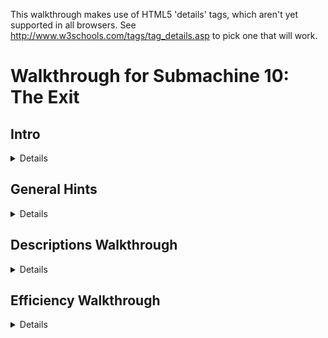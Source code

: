 This walkthrough makes use of HTML5 'details' tags, which aren't yet supported in all browsers. See http://www.w3schools.com/tags/tag_details.asp to pick one that will work.


Walkthrough for Submachine 10: The Exit
=======================================

## Intro
<details>
Welcome to the final "Submachine" game! The series has spanned 10 episodes in as many years. The creator, Mateusz Skutnik, has finished up with the best art and longest trek so far. I've enjoyed the series greatly, so I wanted to put some work into a good walkthrough for others. Prior experience with Submachine in not necessary, but there are many references to previous games for those who want to look back.

The game world consists of 8 major areas, each of which has a portal back to a section of a previous Submachine game. The graphic style is that of the original, but updates were made so that they'd be appropriate to the new game. Most of the game play involves clicking switches, collecting items, and finding out where to put them.

There are a few parts to this walkthrough. I try to have progressive hints throughout, so that you can figure out as much as possible on your own. Also, each successive part is more detail oriented, so you can look for high level hints in the "Hints" section, detailed directions, you'll need to check out the "Efficiency" section.

"Explanations Walkthrough" leads you to clues to what you need before finding those items. It's a lot of back and forth, but hopefully you will understand what's going on. "Efficiency Walkthrough" is designed around subgoals for accessing the ending. Items are collected and used at convenient times with no explanation about what they are.

"Secrets" contains info for getting the ten small red balls that are used to access extra text just before finishing the game. Items used solely to acquire secrets are mostly ignored by the main walkthroughs, except under special spoiler tags.

I label areas mainly by their teleporter coordinates. So, '101' means first and third buttons depressed before activating teleporter. I also use a 'P' to mean through the powered portal. So '110P' means the area from the beginning of Sub 6: The Edge.

Remember that the game is designed so that you can't get stuck. No matter what you've done, what you have, or where you are, you can still reach the ending! (And you can still get all the secrets!)

Enjoy!
</details>

## General Hints
<details>
- You're not stuck.
- Really, you're not stuck. The ending is reachable from any situation.
- The secrets are also reachable from any situation.
- If an item came from a device, it probably goes into a similar device.
- Mechanisms with little red and green lights need to be activated elsewhere.
- Pick up everything. There are no useless items.
- There are a few useless mechanisms.
- Most mechanisms have visual clues for how to activate them. Like missing pieces.
- If a mechanism stops working, you don't need it any more.
- Some obvious items are for non-obvious secrets. Progress is better than completion.
- There are some things you'll understand early, but can't be solved until much later.
- All ten secrets are small red balls. Some are hidden in "plain sight".
</details>

## Descriptions Walkthrough
<details>
This takes you through the game, pointing out clues. It's more commentary than directions, so it's good if you want vague hints, or want to read about a previous section to see if you missed an obscured clue. The back story is left out, but you're led to in-game papers that describe it. Secrets are dealt with as if they were normal game items, but more vague and left out of the spoiler hints. This walkthrough is set up as if it's telling the protagonist's story. Read the Efficiency Walkthrough section if you need clearer guidance.

This is written as if we have everything we need to pass each obstacle. The player will have to jump back and forth between areas to actually reach the area in the next paragraph. Read about what you see, for subtle hints about what to do next. Spoiler hints will say where to go, but not what to do there or the best order to do anything.

Progressive spoilers: character of the game, descriptions and clues, search locations.

### Chapter 1: Where Am I?
<details>
The first part of the game is simple and linear. Explore a bit, click to collect items, and use them where you can. Don't miss the 'Backpack' early on, you have limited inventory space! Figure out how the game works. Pass though rooms and portals. Find the teleporter to finish this part.

#### Docks
<details>
We start off on an unstable platform with stone floating around. This seems to be a technologically mixed area that plaques call the Northern Garden docks. There are four labeled 'docks'. There's a ship anchored (literally) to one of the docks, but we can't see it. There's a ladder, but all it has is a glowing orb at the top. It seems small enough to grab. A hole in the ground leads to a machine that doesn't do anything, but does have a hole for something. Pieces of the wall are floating around. They seem to be centered on something. There's a building blocking our path. The circular device nearby looks like it might be useful.
<details>
- Put the Light Sphere in the circular device to gain access to the building.
</details>
</details>

#### Control Room
<details>
This is a modest building that seems in disrepair. There are some levers upstairs labeled like the docks. What dock was the ship at? There's a backpack by a chair that looks useful. The stairway doesn't go anywhere. What breaks up support beams but leaves them floating? There's a vending machine in the corner. It seems to require an id card. Maybe there's one on the ship?
<details>
- Click the lever marked '3' to move the ladder to the ship.
</details>
</details>

#### Ship
<details>
-We can reach what seems to be a space ship, but it still needs power. Luckily, there's ship number card by the entrance, and those cables go right into the machine we saw.
<details>
- Take the Id to the vending machine, insert it to get a Bottle Fuse, take it outside to the machine in the hole. Insert it and press the button.
</details>
The ship is so old that there's mold everywhere! It's interesting to look at, but probably doesn't do anything anymore. Maybe there's some scrap to collect on board. We found the bridge, but the security is still in place, and we don't have a captain's ID badge, or whatever goes in the other slot. There's a hatch missing a handle, maybe that's still around somewhere.
<details>
- The Door Valve is on the other side of the ship. Insert it into the hatch and click to open it.
</details>
</details>

#### Old House
<details>
We found a karma portal like the ones in previous Submachine games. They'll probably take us to many unusual places. This place seems like an old house. The way is blocked a bit, but nothing too difficult to handle. There's a hole in the floor with a little red ball at the bottom. Looks like something valuable, but we can't reach it. Even if we found a long stick to reach, it's so far down that grabbing it would be a problem. There's some strange equipment around. One large capsule has lights on it and a panel that might open, but it won't and the device seems inactive. The nearby door is shut and not opening. There's another unusual device on a lower level, but it seems to be missing some parts. All the statues are facing some brick structure that seems subtly out of place with the house. It must be important.
</details>
</details>

### Chapter 2: Grand Tour
<details>
Now that you have access to a teleporter, there are many worlds to explore. Go from place to place collecting and using items. About half of them are used in the area you found them in, the rest go through the teleporter. Use the teleporter to get to areas new to this game. Use the powered portals to get to areas from previous Submachine games. You'll finish this part of the game when you gather all the pieces to activate the powered portal in the first area.

#### 001 The Pyramid
<details>
There's a bunch of ancient Egyptian stuff around, but the pyramid walls look like copper. There's a couple of geared devises on walls, but neither is complete. There's a totem with Hieroglyphics on it, and there are some papers around with the same symbols. A box on an upper level has the same symbol as the totem, but it doesn't seem to do anything. There are a couple of jackal heads that teleport us between them, which is odd because there are ladders that reach them both. There's also an odd gray stone device with buttons, attached to a socket. There's nothing around that fits in, though.
<details>
- The last hieroglyph page is in 111. The Karma Vile for the stone device is in 110P. You get the first Cog Wheel from the box when the totem is set up properly. The other 3 are in 001P, 101P, and 011.
</details>
The ladders both drop down into compartments below. There's a glowing portal down one, and a glowing device down the other. They look useful. 
</details>

#### 010 The Excavation
<details>
Looks like a work site, but the drill is busted. It's turned off and there's a handle in what looks like red sand. It appears to be solid. There's sand on the other side too, but it doesn't fill the hole. There's a machine that seems to open a hatch somewhere. There's a glowing Range Confirmator that may need power.
<details>
- Get the handle and put it on the drill. Open the handles and pull both levers to activate it.
</details>
The drill must have already done its work, because there is equipment down its hole. One of the Range Confirmators is in a socket with a green light. There are two other sockets with red lights. There are two airlocks, but one is missing a handle. We can get past the other one. There's a closed hatch and a bar that looks like a handle.
<details>
- Open the other airlock with the handle, place both Confirmators in the sockets and activate the machine to open the hatch.
</details>
There's a piece of paper with a some kind of rune on it here, and a large portal beyond the hatch.
</details>

#### 011 Shiva
<details>
This place consists of three large metal spheres, connected by a large pipe. The pipe is busted open and we can climb inside. Unfortunately, there are security fields blocking access to two of the spheres. We can enter the third, which has some kind of rotating device. Activating it changes some of its lights from red to green and vise versa, but anything but the original position puts up a security gate to that we can't leave. We can go all the way around the largest sphere and enter through a hatch. It seems to be a computer interface. There are a lot of green lights around. What could those be?
<details>
- Use a Insulator Cap found in 101P to block the exit security gate. We'll assume the that emergency protocol has also been activated. It's in 110P
</details>
With the security gates partially deactivated we can enter all the spheres through the busted tube. The left sphere has a large portal in it. The right sphere now has a ladder visible that exits below. There's a copper Cog gear here.
</details>

#### 100 Royal Storage
<details>
This place is full of old structures that seem to be held together by advanced technology. There are time and space anomalies all around, so movement doesn't always end up where we expect. There are signs naming five separate storage facilities. There's nothing else of interest here.

32/1 is all red brick inside. There doesn't seem to be any order to the rooms, and backtracking leads to new places rather than old ones. It would be easy to hide somthing in here. Luckily, the total number of rooms seems low. There are items scattered about, and two metal devices in walls. One seems to need completion, with oblong recesses in it. Another looks like a secure box we don't have access to.
<details>
- Fill the first device with Karma Fuses to access the second.
</details>
33/1 is very small. There are some items on the floor, and you see all of it before returning to the entrance.

33/2 is also very small. Every exit leads back to the entrance, except the ones at the entrance. There are some things on the floor, but the large portal seems to be the reason this vault exists. Unfortunately, it's not active. There are round sockets in the wall nearby. Maybe it construction wasn't completed.
<details>
- Fill the corners with Loop Stabilizers to active the portal.
</details>
33/3 has much more space inside, and has some kind of order to it. The left doors all lead to the same places, and the same is true for the other doors and ladders. Backtracking to previous rooms is somewhat possible. There are a lot of devises on the walls! Most of them have red and green indicators and labels, though there is one dial with labels from all the other devices, and one with multiple red lights with a panel that might open. There's also a large capsule here that looks similar to the one near the first teleporter. Far from the entrance, there's a paper with some history about an escapee. Maybe there's hope of escaping?
<details>
- Activate each device after setting the dial to its label. 
</details>
33/4 is also large, but as long as we don't go too far and end up at the entrance, we can backtrack through any rooms we visit. There are items lying around and a paper on the wall with a strange symbol on it. There are three devices on walls. One of them has two indicator lights on it.
<details>
- Activate the two devices and then collect an item from the one with lights.
</details>
</details>

#### 101 Cliff Side
<details>
There's not much here. There's an older stone statue of an ox that's missing some pieces, a paper with some strange message about multiple dimensions, and a piston. The piston activates a ladder that leads to an upper ledge. The piston there is missing, though, so we can't reach higher. There's a big spherical machine that is missing something according to the pedestal nearby. There's a metal piece that's almost fallen off the ledge, but it doesn't fit in the machine.
<details>
- The Stone Grapes are in 011P and 001. The other ox statue is in 110. The Ladder Piston is in the ship near the start of the game. The Data Tape is in 001P.
</details>
Even with the machine satisfied, it doesn't seem to do anything useful. It only says that it's finished was it was doing. Maybe those cables are communicating with some other machine? The upper ledge has paper with a strange symbol on it. And a large portal.
</details>

#### 110 Murtaugh's Lab
<details>
This place is huge! It also seems to be falling apart, like the docks, there are paths that lead to empty space and broken walls floating about. There's a machine on the far wall with a socked for some large device. There are three doors around the teleporter.

The left room is the most broken up, and things are scattered around the floor. There's a paper on the wall. Someone may have been studying the strange behavior.

The center room was poorly barricaded, probably because of some fancy equipment in it and its back room. There's a large capsule here like the one near the first teleporter. There's also a magnifying glass that doesn't have an experiment running. We could use it if needed without disturbing anything. There are skulls on tables and in drawers. Why would anyone want to look at skulls?

The third door just leads to three more! The left one has an out-of-place old stone statue of an ox, and a box with mostly small things around it. The center door leads to a large portal. It's got a number of smaller devices connected to it with wires. Half of them have green lights and hold a metal thing like the ones lying around the floors here. The other half are empty with red lights. The right door contains a large version on an experiment. The experimenter seems to have found a way to repair broken walls!
<details>
- Fill the portal devices with Vector Finders. 3 are here, the others are in 101 and 100.
</details>
</details>

#### 111 The Monastery
<details>
If there were monks here once, they lived a spartan life. Most interesting things look like they came from elsewhere. There's a paper with what looks like hieroglyphics on it. There's a metal bar near a statue. There's a large capsule like the one near the first teleporter. There's some electric device, that could be a sender or receiver. There's a large portal that looks like it belongs here, strangely enough, but it's not active. There's also a circular stand like the one used to gain access to the control room to power the ship. Too bad we can't remove the Light Sphere from there.
<details>
- Use a Light Sphere from 101P or 100P to get an item that powers the portal. 
</details>
</details>

#### 001P Submachine 5: The Root
<details>
We no longer have the metal keys to use the local teleporter, and it looks damaged by the karma portal anyway, so we're stuck in this area. The Coil we placed back then seems to have exploded, leaving a Light Sphere. There's a gear in the tub that looks out of place. We can move some panels from the wall to reveal a handle we didn't notice before. There's a ladder that leads to a socket in the wall. Opening the panel reveals that it's empty. Perhaps there's another one somewhere so we know what kind of thing plugs in.
<details>
- Get a Root Finder from 101P to collect an item from below.
</details>
</details>

#### 010P Submachine 4: The Lab
<details>
We've been on this roof before, but the ladder is broken, so we can't get to the familiar areas. There's a force field blocking the path, but it's controlled from our side. That's pretty sloppy security, or there's something inside that's important enough to stay there. There's a Light Sphere set up to get us into a new section of the lab. There's a page on the wall, something about time travel. There's a metal Ladder Step nearby, but there's no way it would fit the wooden ladder outside. There's another security device set up, this one is actually keeping us out. Maybe it's as sloppy as the one outside and we can trick it somehow.
<details>
- There's a Chip with security codes hidden in 011P, but you'll need to head to 110 to actually get at it.
</details>
Past the security is a workbench with a tank of karma like the one from the other lab. This one is set up to dispense it. Maybe if we had an appropriate container we could use it to do the miracles we saw in the other lab?
<details>
- The container is in 000, and the miracle works, so it's a late-game item.
</details>
</details>

#### 011P Submachine 7: The Core
<details>
This is the large shrine we visited before, but it seems to have aged quite a bit. The telescopes that haven't fallen apart still point to the same locations, but the electrical equipment is broken down an full of stones. There are floating blocks outside; this place may be damaged by the same thing that damaged others. The entrance we used last time is completely gone. Looks like someone visited at one point, but there's nothing left of them now but a suit and a skull. There's a large machine in one room that looks like the one on the cliff. The pedestal has the same message on it as well. There's a note left behind saying someone will be back here eventually. Hope that wasn't them in the suit.
<details>
- Satisfying the machine at 101 will provide an item here.
</details>
</details>

#### 100P Submachine 3: The Loop
<details>
This was the place we were stuck doing puzzles for what seemed like forever. The rooms aren't stable like before, though. They're randomized like in another vault. There are so many rooms, it's hard to reach a location. There are two valve enclosures with four positions each, but one valve is missing. There are two receiver bells with dials that need activation before they'll turn. All four of these items are labeled. There's a devise with all those labels on it, with similar bells, and columns with lights that might move. There's a grid of some kind of material, with the corners of the grid missing. There's a device that seems to be ripped out and has wires dangling. Finally, there's a mount with two lights, presumably where the reward for this puzzle is kept.
<details>
- The missing valve is in the basement past the back door of 000. It might still be locked at this point. Use the valves to line up the lights with a bell, then turn the dial of the corresponding bell. Repeat. Grab the reward. More hints are in the Efficiency Walkthrough, but this is a long difficult puzzle, so don't get discouraged.
</details>
</details>

#### 101P Submachine 8: The Plan
<details>
This is a small section of a world visited not long before. The Coil is still there powering the dimensional locater, but the ladder is missing. We no longer have the controller that let us jump between worlds. Luckily, someone has set up a light sphere crown to get us into the pod without it.
<details>
- There's a Light Sphere below and the other is in 001P.
</details>
Some of the equipment has been removed from the pod, but they left a Cog above and didn't open the hatch after unlocking it. We've seen some Ladder Steps around, maybe if we get enough we can reach the area below us for the first time.
<details>
- The 3 Steps are in 111, 010P, and 110P.
</details>
We made it down the ladder! There is a Light Sphere here, along with instructions for setting up the crown above. There is a little round device in a computer socket that isn't doing anything but make blue light. Maybe it will be of more use elsewhere. 
</details>

#### 110P Submachine 6: The Edge
<details>
This the the place we were dropped off to die when we couldn't pass a security check. The teleporter looks worse than before, and pieces of wall have fallen down, revealing an entrance we never say before. Too bad there's no valve on that hatch. There's some new equipment set up, some sockets, what could those have been for? Around the corner, there's a paper with a strange symbol on the wall. The path beyond seems to have broken off. The vents are rusted enough to remove the covers and enter.
<details>
- There's a fuse for the socket in the lighthouse. The valve is in one of the vents.
  </details>
There's a security system on through the left vent, but all the green balls needed to disable it are there. There are some items on pedestals (or fallen off), those must be important. There's also a large capsule like the one near the first teleporter.

The right vent has a four-way split with a machine controlling where to go, but it's blocked, so we can only go up. There's another one of those robot storage devices that seem to be everywhere. This one has something glowing in it. The valve nearby is locked just like the entry machine is.
<details>
- The Block Remover Tool is in the other vent. Use it on the center of the machine, unlocking it and the valves.
</details>
The valves control which two exits are open at any time. There are a few items around that could be useful, including the Hatch Valve for the hatch outside. Beyond the hatch is another security point like the one in the vent, but this one is missing the Plasma Charges that unlock it. We'll have to find those.
<details>
- There's a Charge in each vent, and the other in in 011.
</details>
Beyond the security point is a monitor and a door labeled S3C. The monitor is for activating an evacuation protocol, but it doesn't open the door. It's a computer, so it's probably connected to somewhere else. Perhaps there's a way out available now.
<details>
- The protocol is for 011. The door is opened in the ship at the beginning of the game.
</details>
It's like a treasure vault in here! There are nearly a dozen security stops, which lead to info about this place. We had a few of the little red balls that access it all. We should look for others.
</details>

#### 111P Submachine 9: The Temple
<details>
We just came from here but it looks like a lot of time has past. There's a lot more red 'sand' everywhere, and the only accessible plaque is broken. It covers up most of the places we knew about. Finding an item in this would be like finding an needle in a haystack. There is one place to go, past a hole in the stairway where it looks like someone set up a dimensional locater. Too bad we don't have the control device, but it's broken anyway. There's a wire to some holding cylinder. If we can power it we might salvage something from this trip.
<details>
- The Coil is in 101P
</details>
</details>
</details>

### Chapter 3: Down the Rabbit Hole and Back
<details>
This part of the game is again more linear, with a little backtracking. Explore the oldest sections of Submachine games in order to open up the rest of the options. Don't be afraid when the exit disappears on you. You'll find another way out to end this part of the game.

#### 000P Submachine 2: The Lighthouse
<details>
This place was the real beginning of journey through the Submachine. Now it's so full of this red stuff that we can't go very far. There's a Light Sphere where the wisdom crystal was once. But it was taken, so the light is a mystery. The box with all the wires seems to have blown a fuse or something, since one of the levers is inactive. The path up is blocked, but there's a light crown around to get us to the other side of the room. The ladder won't extend, one of the wires is broken. There's a little box like the one in the lab nearby. There's also a transmitter hooked up to a grid of strange symbols, like the ones we've found on paper.
<details>
- Enter the 4 runes into the transmitter. The papers are at 010, 100, 101P, and 110P. The receiver is at 111. Use the item to fix the wire, and pull the lever on the box to extend the ladder
</details>
</details>

#### Submachine 1: The Basement
<details>
Ah, the original Submachine game console. There's a note about the lab stuff nearby, but the game is where we first noticed something was different. And there's a karma portal here. Maybe we can here from somewhere else originally? Through the portal is a setup like at the end of the game, but it's all real... and fake! It's a bunch of paintings that make it look like we've reached the outside. The path circles a tower, but part of it is broken up with more floating walls. There's an elevator here. Looking out from it the paintings seem real. Well, real enough for a game. This is the ending of Submachine, and we're retracing our steps back through it. Maybe it was all real after all?

Well, these red rooms are new, but the elevator disappeared from under the same symbol it appeared under back then. There seem to be unsolved problems here. Levers and stones and switches. It's still like a game setup, everything nearby just needs to be rearranged properly, and maybe we'll get to the portal behind the glass. The raised bed doesn't seem all that necessary, though.
<details>
- The stone goes on the scale, the stone gets turned to match the mark on the other one, the switches need to be flipped, and all 4 levers can be collected and inserted into their spots around the glass.
</details>
Now this is familiar! All the puzzles here are just as we left them, but more broken apart and moldy. It must have been real after all! Well, lets collect all the items from before, maybe they'll be useful outside. There's a portal where the original exit was. The wisdom crystal is missing of course, but there's another Light Sphere in its place. Maybe they 'grow back' after a long enough time? Continuing to retrace our steps leads us back to the old house. Did we come from here originally?
</details>
</details>

### Chapter 4: Cleaning Up the Mess
<details>
This part of the game is about traveling around, dealing with all the unfinished business you've noticed along the way. Find a way to reconstruct damaged sections of the world. Collect and use all the secrets now. Reach the giant bulb at the top of the lighthouse to move on to the last part.

#### Find a tool
<details>
We're back at the house, and have access to every location and portal. Are there any mysteries we couldn't deal with before that we can now? How about the large capsule right here by the door?
<details>
- Use the 4 Fuses from the basement to activate the 4 capsules. They're in 100, 110, 110P and 111.
</details>
There's an Empty Karma Stabilizer inside. Perhaps we should fill it with karma?
<details>
- The karma tank is in 010P.
</details> 
</details>

#### Perform the miracles
<details>
Leaving the lab, we see that the roof tiles dislodged by proximity to the karma portal are reacting to the Stabiliser. Using the Stabiliser on them actually fixes the broken roof! How many other places did we come across that had broken, floating pieces?
<details>
- at least 11 ;-) (but one was the roof you just fixed, and two can't be fixed)
</details>
There were so many places to go! Mostly there were Tiles to collect. There was a pathway with a message about a sentient machine, a box of junk that looked interesting, and more! The one in the basement was really confusing, The submachine game seems like a real place, but the portal took us to some electronic world. Were we really in the game? This last place has a door that seems to be unlocked by placing Tiles above it. Let's see if we have all 4.
<details>
- The tiles are in repaired karma portals in 000, 000P, 110, docks.
</details>
</details>
</details>

### Chapter 5: Leaving the Submachine
<details>
Almost done! The karma doorway leads to the top of the lighthouse. The items in the there are used to acquire the pieces of the final mechanism. It's not very hard either. Just don't activate it if you want to try to get all the secrets. You have to start over from the beginning once you see the ending.

#### Enter the Lighthouse (Submachine 2)
<details>
Past the doorway is a steel room with a note about entering the Submachine, and what looks like a security system. There are two fuse sockets that may need to be filled.
<details>
- The Fuses are in 011P and 100P
</details>
The ladder leads to the lighthouse. There's another note about a sentient machine. The large lamp we powered back then is still active! Too bad it didn't take us out of the submachine then. Better not try again that way. Since it didn't work, we might as well take these items nearby.
<details>
- The large lamp still leads back into the loop like it did before!
</details>
</details>

#### Leave the Submachine for good
<details>
With the ID we can get further into the ship. It turns out it was just an observation deck, but there's some equipment up here. There's also a note about the lamp turning off. Will someone be expecting us? 
We have a Portable Light Crown and the Light Sphere that activates it. Now all we need is a place to set it up. There was a note about needing something else as well. Maybe whatever that is will be the last clue to making this work.
<details>
- The note was in 101P, get the Converter in 110P. Set it all up in the lighthouse.
</details>
</details>

#### Enjoy the Ending!
<details>
They are Murtaugh and Elizabeth. They are the people the notes have been written by or about for the entire Submachine series. See the karma arm? This game would have been much easier with one of those!
</details>
</details>
</details>

## Efficiency Walkthrough
<details>
Here you'll find what I think is a really efficient path through the game. It's not the common path, but I've left directions in each goal for getting the stuff you've missed if you're not following along. It's divided into milestones and steps. If you don't know what to do, check which milestones you've completed and take a look under the next one you haven't.

Progressive spoilers: strategy, steps broken down, solutions and pointers

### Goal 1: Reach the Teleporter
<details>
Look around and do a bunch of obvious stuff. You can ignore the Backpack if you're following this walkthrough, but you may want it just in case. You'll eventually find a red and white mechanism with three buttons in a row and one underneath. That's the teleporter. The top three set the location and the bottom one activates it, sending you to another, different-looking teleporter. You're at 000 currently.

#### Steps and Secrets
<details>
1. There's a Light Sphere at the top of the ladder
2. Use it to access the building. 
3. Use the levers to move the ladder to the ship.
  <details>
  - Third from the left goes down, rest stay up
  </details>
4. Get the Ship ID Number and use it to get a Bottle Fuse.
5. Power up the ship and enter.
6. Get the Door Valve and Ladder Piston from the ship.
  <details>
  - From entrance, Valve is left then up all the way, Piston is right all the way and up, then left
  </details>
7. Use the Door Valve to exit the ship
  <details>
  - Exit door is right from the Piston
  </details>
8. Click through obstacles to reach the teleporter.
9. Secrets
  <details>
  - None accessible now
  </details> 
</details>

### Goal 2: Activate the '110' Powered Portal
<details>
For this we need 5 Vector Finders, but 3 are in 110 in rooms near the portal. We need to teleport to two places to get them before heading to the portal. For efficiency, we should take a Plasma Charge with us, found in a fourth teleport location, and well hidden. You can get all of these items without needing any others.

#### Steps and Secrets
<details>
1. Visit 100, get the Vector Finder, it's somewhere left of the teleporter
  <details>
  Enter the storage vault, there's only one left of the teleporter. The doors lead to 5 random rooms, so keep clicking until you see a metal object in front. Get it and click doors until you see the vault arms, signifying the exit.
  </details>
2. Visit 101, get the Vector Finder, it's nearby
  <details>
  Use the Piston to call the ladder. Take it up one screen, the Vector Finder is a metal object on the edge of that ledge.
  </details>
3. Visit 011, get the Plasma Charge, it's a small green sphere
  <details>
  Follow the ladders all the way around the spheres. Enter the large one at the hatch and go to the left of the massive computer. One of the glowing green things is the Plasma Charge.
  </details>
4. Visit 110, three rooms have Vector Finders, one has the portal
  <details>
  Enter the door left of the teleporter, the Vector Finder is down the stairs. Enter the door right of the teleporter, the Vector finder is past obstacles, down a hallway, and inside a desk. Enter the door further right of the teleporter, to see three more doors. The Vector Finder is in the right room and the portal is in the center room.
  </details>
5. Activate the Portal
  <details>
  With the Vector Finders selected, click each socket with a red light to insert the Vector Finder. The portal will glow blue.
  </details>
6. Secrets
  <details>
  Secret 1 is in the vault, you'll be back later, so no pressure. An item for accessing the secret room is on the way.
  </details>
</details>

### Goal 3: Complete the Ladder
<details>
For this we need 3 Ladder Steps, each in a different teleport location. One is, as you've guessed, behind the portal we just activated. While we're there, we'll save ourselves a trip by getting a rune and activating Shiva's emergency exit protocol. The second Step is a quick grab like the Vector Finders, but we'll collect a paper with a hint while we're there. The third Step will take some work, since we need to gain access to the powered portal to reach it. 

#### Steps and Secrets
<details>
1. Enter the portal at 110, find the crawl vents and rune paper.
  <details>
  Go left, click to open, left again for rune
  </details>
2. Enter the left vent, then the right, collecting everything
  <details>
  Both vents only have a few rooms. The left one is easy, collect the Plasma Charge, click to deactivate the security grid, and collect the Block Removal Tool. The right one needs the Removal Tool to get the center mechanism working, then there's a wheel in rooms to rotate it. Click once when going through, 3 times when going back. Collect the Plasma Charge in the first room, Ladder Step in the second, and Hatch Valve and Karma Vial in the third.
  </details>
3. Enter the Hatch right of the portal, activate Shiva's emergency protocol
  <details>
  It's high up on the wall. Connect the Hatch Valve and open it. Inside, place the three Plasma Charges in the box and click the screen to deactivate the barrier. If you're missing a Charge, get it from 011. Click the large screen and click the protocol toggle to change it.
  </details>
4. Visit 111, collect the Ladder Step and paper with Hieroglyphics
  <details>
  Step is far right of teleporter, paper is far left.
  </details>
5. Visit 010, activate the drill
  <details>
  At the far left of the teleporter is a handle, connect it to the drill and open both handles. Pull the lever you just passed, then come back and pull the handled cord to activate the drill
  </details>
6. Grab items underground and use them there to find the portal
  <details>
  Enter the hole right of the teleporter, collect the Range Confirmator. Enter the drill hole, place the Confirmator in one of the sockets. Get the Air Lock Handle in the bottom right and use it to open the Lock at the bottom left. Get the other Confirmator and the rune paper behind it. Place the Confirmator in the other socket. Activate the hatch in the other hole, then return to the hatch to find the portal beneath.
  </details>
7. Enter the portal, collect the Ladder Step
  <details>
  Grab the Canister powering the portal blocking your path and proceed inside the building. The Ladder Step is down the stairs and to the left.
  </details>
8. Visit 101 again, grab the rune paper, enter the portal, finish the Ladder
  <details>
  Go up to the second ledge this time. If you don't have the Ladder Piston set up, get it from the Ship and set it up. There's a rune paper at the top, then the portal. The ladder is just left of the portal, use the Steps to complete it.
  </details>
9. Secrets
  <details>
  The Secret Vault is the door labeled S3C, but you can't get in yet
  </details>
</details>

### Goal 4: Acquire the Second Light Sphere
<details>
The first sphere is just beyond the ladder in 101P, but this is the 'harder' one to get. If you found the 'easy' one first, see 'Complete the Ladder' above to access this one. Use the Light Sphere to access the pod, and collect the other 4 items in this area. There are no more puzzles here. Avoid the paper. It has a hint for the end of the game, but it will fill an extra inventory slot so it's not worth it unless you're collecting them. After this area we'll grab the other Cog Wheel, and go collect the 'easy' Sphere. We waited so that we can complete that entire area, including past the portal, in one trip!

#### Steps and Secrets
<details>
1. Collect 4 items in 101P
  <details>
  There's a Root Finder left of the ladder. Use the Light Sphere to access the pod. There's a Cap in the hatch and a Cog up above. The Coil is next to the portal out.
  </details>
2. Visit 011, the route has changed, and there's a Cog Wheel nearby
  <details>
  Enter the busted tube and head into the lower sphere. Use the Insulator Cap on the mechanism to avoid getting locked in. Head into the large sphere and take the ladder down to get the Cog Wheel. If there's no ladder, activate it in 110P. If you don't have the Plasma Charge you need, it's at the left of this large sphere. The instructions are in 'Complete the Ladder' above.
  </details>
3. Visit 001, reach the portal
  <details>
  You should already have the Cog you need, but you'll need the other one in a minute so lets get it. There's a totem right of the teleporter. Go up twice to find the hint papers for it. They are Hieroglyphics and repeated symbols show you how to line up the papers. If you don't have the third one already, you can get it from 111, but it would be easier now to just try all the options for the last symbol. The box up and to the left will be open if all the symbols are correct. Collect the large Cog Wheel and use it in the nearby mechanism to lower the ladder. There are two, but the Cog only fits in the correct one. Follow the ladder down to reach the portal.
  </details>
4. Collect 3 items past the portal, including the Light Sphere
  <details>
  The Light Sphere is visible, and the small Cog Wheel is in the tub. Clear the metal plates on the far right to access another portal. Use the Root Path Finder (described above) to reach the Data Tape.
  </details>
5. Finish up the area by collecting the last 2 items
  <details>
  Exit the portal and use the Cogs (described above) in the other mechanism. Head down to the jackal head and click until it brings you to the other one. There's a ladder down to a Portal Charge, and a device that takes the Karma Vial and gives a Stone Grape when the third button from the top is clicked. If you don't have the Karma Vial, get it from the tunnels left of 110P. Use the Jackal to get back to the teleporter.
  </details>
6. Secrets
  <details>
  Nothing here
  </details>
</details>

### Goal 5: Activate the '000' Powered Portal
<details>
By now you've seen most of the areas, and we'll see most of the rest for this objective. The goal is to make use of your items to get 3 Portal Stabilisers and a Portal Charge. We have to visit one of two locations twice to finish up, so we'll pick the one that's quicker. Depending on how you used the first Light Sphere, you may have different items, so the first step is to use the second Sphere to get caught up.

#### Steps and Secrets
<details>
1. If you haven't yet, use the Light Sphere at 101P, then finish 001
  <details>
  This is described above in 'Acquire the Second Light Sphere'. The end result should be: Insulator Cap, Coil, Portal Charge, Stone Grape, Data Tape
  </details>
2. Use the other Sphere in 111, get the Portal Stabiliser in 111P
  <details>
  You can use the Sphere down the right ladder. You get a Glyph that powers the portal. There's only one thing to do in 111P, go left and up the stairs to plug in the Coil and find the Stabiliser at the end of the wire.
  </details>
3. Quick stop at 101 to drop off the Data Tape
  <details>
  That big computer on the ledge needs it
  </details>
4. Visit 011P, get Stabiliser, Grape, and Skull
  <details>
  If you can't get there, use the Insulator Cap in the lower sphere to enter the left sphere. There's a Grape Stone in the box on the floor, a Skull in one of the rooms, and a Stabiliser in another.
  </details>
5. Quick stop at 101 to drop off 2 Grape Stones
  <details>
  The ox statue to the left needs completion
  </details>
6. Visit 110 to get the Stabiliser, drop off Canister
  <details>
  Go right from the teleporter. The door left of the portal door has the Stabiliser. Left from the teleporter is a socket for the Plasma Canister. Take the short detour if you're collecting secrets, it will save an inventory space.
  </details>
7. Activate the 000 Portal
  <details>
  Actually, don't do it yet. Save the trip and start the next walkthrough section to get the clue first. It's a big milestone so it deserved to be written here... You have all the items, so head right and down from the teleporter to reach the portal. Plug in the 3 Stabilizers and Portal Charge, then press the lever to activate the portal.
  </details>
8. Secrets
  <details>
  Secret 2 is in the tomb. Secret 3 is in the shrine, you'll be back there later.
  </details>
</details>

### Goal 6: Open the Back Door to '000'
<details>
The puzzles here are mostly local, so enter the portal and keep pressing forward. There's a place to backtrack at the beginning, so we'll get the last rune paper first to minimize that. There are a bunch of items to get just before reaching the door, so it's best to get them now.

#### Steps and Secrets
<details>
1. Visit 100 to get the last rune paper
  <details>
  Far right of the teleporter there's a ladder up to 33/4. Enter and go right until you see the rune paper on the wall. Go right again to return to the entrance so you can leave. There are puzzles here, but now is not the time to do them. You should have 4 rune papers now. The others are in 101, 110P, and 010.
  </details>
2. Activate the transmitter in the basement
  <details>
  The portal from 000 is right and down from the teleporter. Head down to get a Light Sphere, then up to use it. Left of the path past that is where you enter the runes. Each input has a different set of runes, so click until you see one that's on your papers. Like the temple totem, nothing will happen here when you set all the runes. Now we backtrack and find the receiver.
  </details>
3. Reach the elevator
  <details>
  The rune receiver is in 111, down the ladder left of the teleporter. Take the fork and return to the blocked path. Use it to complete the wire, then head around to the box near the area entrance. Flip the switch to lower the ladder. Head back to the ladder. Use the portal below and head left to the elevator.
  </details>
4. Solve the red room puzzles
  <details>
  Click elevator buttons to reach the red rooms. The puzzles here are all self-contained. Move back and forth between rooms, flipping switches, grabbing items and using them. You'll finish by releasing the glass covering a portal out.
  <details>
  You need 4 Levers. One is on the ground. One is accessed by pressing both switches, then retrieving it from the upper right room. For the third, take the Stone Weight from the lower right and put it on the platform in the lower left. Finally, check the notch in the stone wheels. Move the one to line up with the other, and take the Lever from device just left of the exit. Put all the Levers around the exit to access the portal. An efficient path is: right, all down, all up, all left, exit.
  </details>
  </details>
5. Grab some stuff on your way back
  <details>
  This is a reminiscing area, with no puzzles left to solve. Go down, left and grab the four white fuses. Then up, left, up to the portal. Before you go, you should get the Valve just left of the portal, and the Light Sphere right and all the way up from the portal.
  </details>
6. Remove the beam from the door to reach 000
7. Secrets
  <details>
  An item for Secret 10 is near the rune paper, but we don't need it yet and will be back later. Secret 4 is here, you have to backtrack to the red rooms. Items needed for Secrets 4, 5, 6, and 7 are in the yellow rooms.
  </details>
</details>

### Goal 7: Fill the Stabiliser with Karma
<details>
Now we can satisfy the large capsules that we've seen around the place. That will get us a Stabiliser, which we can then fill to make it useful. The idea is straight forward, but it's a major milestone that involves searching back through places we've been.

#### Steps and Secrets
<details>
1. If you missed them, get the 4 Fuses and Skull
  <details>
  The fuses are in the yellow rooms through the back door in 000, the Skull is from 011P
  </details>
2. Visit 111, place fuse
  <details>
  It's down the ladder left of the teleporter
  </details>
3. Visit 100 33/3, place fuse
  <details>
  Second storage room right of the teleporter. Go right once from the entrance, place the fuse and return the way you came. Again, there are puzzles here, but we'll get to them later.
  </details>
4. Visit 110, place fuse, get Chip
  <details>
  The large capsule is through the door right of the teleporter and down the hall. On the other side of that room is a magnifying glass you can use to examine the Skull.
  </details>
5. Visit 110P, place fuse
  <details>
  Go through the left crawl vent and alternate right and up until you reach the large capsule.
  </details>
6. Return to 000, collect Empty Karma Stabiliser
  <details>
  It's by the door left of the teleporter.
  </details>
7. Visit 010P, fill Stabiliser 
  <details>
  There's a security point in the lower level. Move the pedestal with a click and place the Explorer's Chip on it. Click the scanner to proceed. Put the Stabiliser on the lab equipment and turn the dial on the tank to fill it.
  </details>
8. Secrets
  <details>
  Secret 6 is in the lab.
  </details>
</details>

### Goal 8: Enter the Lighthouse
<details>
The Stabiliser allows us to enter many new (small) areas. We need to collect 4 Tiles from them, and 2 Plasma Coils. We finally solve the puzzles in the Royal Storage, unless they've been completed along the way.

#### Steps and Secrets
<details>
1. Visit 100, activate portal
  <details>
  Explore the vaults looking for Loop Stabilisers and Karma Fuses. They're all 'loops', so doors may not lead where you expect. Start on the right of the teleporter. Down the ladder you can get one of each item pretty easily. The next vault has a Fuse at the right and the portal on the left of the entrance. The next vault has a puzzle to get an item. Set a switch, then activate the corresponding mechanism. Repeat until you get the Stabiliser. The upper vault is hardest to navigate. Solve the puzzle by clicking two different levers, and a panel with a Stabiliser will open. A Fuse is on the ground. Head left of the teleporter to the other vault. Find a Fuse on the ground and use all 4 in a mechanism. Click to activate. Find the Stabiliser in an opened panel. Head right of the teleporter to the first vault. Enter and place the Stabilisers around the portal. 
  <details><summary>If you're really stuck: 33/3</summary>
  Enter, Left, Dial to '1', Up, Set Device,  Left, Dial to '2', Right, Right, Right, Set Device, Right, Left, Dial to '3', Down, Set Device, Left, Dial to glyph, Down, Down, Get item, Down, Exit.
  <details><summary>If you're really stuck: 33/4</summary>
  Enter, Left, Left, Get item, Up, Set Device, Right, Right, Right, Down, Set Device, Up, Left, Get Item, Left, Exit.
  </details>
  </details>
2. Visit 100P, get Plasma Coil
  <details>
  This is the most difficult and annoying puzzle in the game. There are 10 rooms that you reach randomly with each exit click. There are two dials to turn that need to be activated by certain configurations of two Valves, one of which needs to be placed from the inventory. It's all coordinated visually by a device with two small lights on two labeled columns and two labeled transmitter horns. Horns correspond with dials and columns correspond with valves. Set the valves so that the two lights are even with a horn, forming an electric arc. Turn the dial for that horn, which should be lit up. Repeat. Find the panel that should now have two green lights on it. Click to get the Plasma Coil. Find the entrance and get out.
  <details><summary>If you don't even want to try:</summary>
  This only works if you start with the left light on top and the right light on bottom like how the puzzle starts off. Turn the 'left' (with turnstile symbol pointing left) valve 1 time, turn the 'right' valve 2 times. Activate the dial of the glowing receiver. Turn the 'left' valve 1 time, turn the 'right' valve 3 times. Activate the dial of the glowing receiver. Pick up the item. Find the exit. 
  </details>
  </details>
3. Visit 110, get Tile D
  <details>
  Left of the teleporter is a socket for the Plasma Canister. Use it to access a broken karma portal. Fix it with the Karma Stabiliser. Enter to find Tile D.
  </details>
4. Visit 011P, get Plasma Coil
  <details>
  To the right of the shrine is a broken passage. Fix it with the Karma Stabiliser, enter the portal and collect the Coil.
  </details>
5. Visit 000, get Tile C
  <details>
  To the right of the teleporter is a broken wall. Fix it with the Karma Stabiliser to access Tile C
  </details>
6. Visit 000P, get Tile B
  <details>
  Head through the area to the karma portal. Head right to some broken bits in the air. Fix them with the Karma Stabiliser to access Tile B. You'll have to exit the way you came, since the elevator is gone.
  </details>
7. Return to docks, get Tile A, enter Lighthouse
  <details>
  Exit the ship. The wall near the Light Sphere is broken. Fix it with the Karma Stabiliser to access Tile A. Enter the building, go up then take the stairs down. They're broken, but you can fix them. Insert each Tile to enter the door. Insert each Coil and click the screen to call the ladder. Enter the vent and climb the ladder to reach the lighthouse.
  </details>
8. Secrets
  <details>
  Secret 1 is in a vault. An item for Secret 10 is in a vault, but you may need to get it on the way out to if you're worried about inventory space. Secret 7 is in the loop. Secret 8 is in the lab, as is the other item for Secret 10. Secret 10 is now reachable. Secret 5 is on the way to Tile B. Secret 9 is at the docks.
  </details>
</details>

### Goal 9: Exit the Lighthouse
<details>
There are three items needed to exit, and one you should have by now. The two items to the left and right of the large bulb in the lighthouse can each be traded for one of the others. Put them together in the right place and it's all over. Don't activate them if you want to collect secrets. Once you see the ending you have to start the game over.

#### Steps and Secrets
<details>
1. Get the Portable Light Crown from the ship
  <details>
  The top of the ship is up from the three way pipe. Insert the Id Card and climb the ladder to get the Crown.
  </details>
2. Visit 110P, get the Portable Light Crown Holder
  <details>
  Right of the teleporter are a couple of fuse sockets. Insert the Fuse in one and take the Holder from the other.
  </details>
3. If you don't have it yet, get the last Light Sphere
  <details>
  It's in the yellow rooms through the back door of 000
  </details>
4. Return to the lighthouse to see the ending
  <details>
  Go back to the docks and under the building to the lighthouse. Insert the Holder in the fuse socket, the Crown in the Holder, and the Sphere in the Crown. Click to complete the game and see the ending.
  </details>
5. Secrets
  <details>
  Visit the secret vault when you're nearby. You can use all the secret balls to reveal history messages, and a final 'Thank You' from creator Mateusz Skutnik
  </details>
</details>
</details>

## Secrets
<details>

Generally in order of accessibility

Progressive spoilers: hint title, area and needed items, detail

1. <details><summary>Secret 1</summary>
  <details><summary>Storage Vault</summary>
  <details><summary>110 32/1 Nothing needed</summary>
  The secret is on the wall by the upper right light in the room with the mechanism you open to get an item. Click the dot that's redder than the rest of the wall.
  </details></details></details>
2. <details><summary>Secret 2</summary>
  <details><summary>Tomb</summary>
  <details><summary>111P Nothing needed</summary>
  The secret is in a big pile of sand right of the entry point into the tomb. Click the oddly colored highlight to get it.
  </details></details></details>
3. <details><summary>Secret 3</summary>
  <details><summary>Telescope</summary>
  <details><summary>011P Nothing needed</summary>
  Collect two parts of a telescope from rooms in the shrine and assemble them on a mount in another room. Look through the telescope to release the secret.
  </details></details></details>
4. <details><summary>Secret 4</summary>
  <details><summary>Sleeping Spoon</summary>
  <details><summary>000 Red area, after completing powered portal</summary>
  Take the Spoon back to the previous area from where you found it and place it on the raised bed. The little door will open revealing a secret.
  </details></details></details>
5. <details><summary>Secret 5</summary>
  <details><summary>Basement Box</summary>
  <details><summary>000P, with Pearl</summary>
  Get a Pearl from what looks like a faceless upright clock in the area behind the locked door. Put it in the box just off the main route through the powered portal.
  </details></details></details>
6. <details><summary>Secret 6</summary>
  <details><summary>Lab Box</summary>
  <details><summary>110, with Pearl</summary>
  Get a Pearl from what looks like a faceless upright clock in the area behind the locked door of 000. Put it in the box through the left door of the three at the right of 110.
  </details></details></details>
7. <details><summary>Secret 7</summary>
  <details><summary>Loop</summary>
  <details><summary>100P, with 4 Stone Cubes</summary>
  Get four stone cubes from the floor of a room past the locked door in 000. Travel through the loop until you see a grid with missing corners. Place a cube in each corner. Travel through the loop until you see the backing of the grid, with a secret available.
  </details></details></details>
8. <details><summary>Secret 8</summary>
  <details><summary>Pillars</summary>
  <details><summary>110, with Karma Stabiliser</summary>
  At the far right of the area are some broken pillars. Repair them with the stabiliser to access the secret.
  </details></details></details>
9. <details><summary>Secret 9</summary>
  <details><summary>Entry</summary>
  <details><summary>000 Docks, with Karma Stabiliser</summary>
  Return to the place of your entry to the game, far left of the Docks. Repair the wall to access a karma portal to a little place with a secret.
  </details></details></details>
10. <details><summary>Secret 10</summary>
  <details><summary>First Sight</summary>
  <details><summary>000, with Long Stick and Metal Spring</summary>
  The first is the last! Enter 100 33/4 (top right vault) and go right three times to find a long stick. Go to 110, left along the bridge made using the Plasma Canister. Repair the wall and enter the portal to find a box with a spring inside. Combine the stick and spring by clicking one on the other. Use the stick on the visible secret in the hole to retrieve it.
  </details></details> </details>
11. <details><summary>Secret Vault</summary>
  <details><summary>Battery</summary>
  <details><summary>110P, Battery</summary>
  Gain access to the vault door during normal game progression. (Find a Hatch Valve in the tunnels to the left of the entry to 110P. Use it on the hatch to the far right of the entry. Enter, and disable the force field with three plasma charges found in the tunnels and 011.) Find a Triple A Battery on the floor under the stairs in 110. At 000 Docks, place the battery in the slot in the ship near the captain's id reader. This opens the door to the secrets vault, at 110P
  </details></details></details>
</details>

Thanks:
-------
- JayIsGames - For hosting and informing me of this game
- JayIsGames commenter lordofdark - For reference maps and loop info
- Other commenters - For the secrets I missed
- Creator Mateusz Skutnik - For years of great service to gamers



